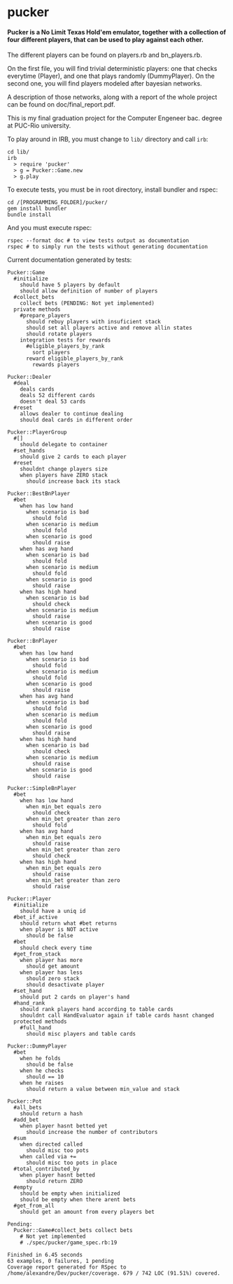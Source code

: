 pucker
======

#### Pucker is a No Limit Texas Hold'em emulator, together with a collection of four different players, that can be used to play against each other.

The different players can be found on players.rb and bn_players.rb.

On the first file, you will find trivial deterministic players: one that
checks everytime (Player), and one that plays randomly (DummyPlayer). On
the second one, you will find players modeled after bayesian networks.

A description of those networks, along with a report of the whole
project can be found on doc/final_report.pdf.

This is my final graduation project for the Computer Engeneer bac. degree at PUC-Rio university.

To play around in IRB, you must change to `lib/` directory and call `irb`:
```
cd lib/
irb
  > require 'pucker'
  > g = Pucker::Game.new
  > g.play
```

To execute tests, you must be in root directory, install bundler and rspec:
```
cd /[PROGRAMMING_FOLDER]/pucker/
gem install bundler
bundle install
```
And you must execute rspec:
```
rspec --format doc # to view tests output as documentation
rspec # to simply run the tests without generating documentation
```

Current documentation generated by tests:
```
Pucker::Game
  #initialize
    should have 5 players by default
    should allow definition of number of players
  #collect_bets
    collect bets (PENDING: Not yet implemented)
  private methods
    #prepare_players
      should rebuy players with insuficient stack
      should set all players active and remove allin states
      should rotate players
    integration tests for rewards
      #eligible_players_by_rank
        sort players
      reward eligible_players_by_rank
        rewards players

Pucker::Dealer
  #deal
    deals cards
    deals 52 different cards
    doesn't deal 53 cards
  #reset
    allows dealer to continue dealing
    should deal cards in different order

Pucker::PlayerGroup
  #[]
    should delegate to container
  #set_hands
    should give 2 cards to each player
  #reset
    shouldnt change players size
    when players have ZERO stack
      should increase back its stack

Pucker::BestBnPlayer
  #bet
    when has low hand
      when scenario is bad
        should fold
      when scenario is medium
        should fold
      when scenario is good
        should raise
    when has avg hand
      when scenario is bad
        should fold
      when scenario is medium
        should fold
      when scenario is good
        should raise
    when has high hand
      when scenario is bad
        should check
      when scenario is medium
        should raise
      when scenario is good
        should raise

Pucker::BnPlayer
  #bet
    when has low hand
      when scenario is bad
        should fold
      when scenario is medium
        should fold
      when scenario is good
        should raise
    when has avg hand
      when scenario is bad
        should fold
      when scenario is medium
        should fold
      when scenario is good
        should raise
    when has high hand
      when scenario is bad
        should check
      when scenario is medium
        should raise
      when scenario is good
        should raise

Pucker::SimpleBnPlayer
  #bet
    when has low hand
      when min_bet equals zero
        should check
      when min_bet greater than zero
        should fold
    when has avg hand
      when min_bet equals zero
        should raise
      when min_bet greater than zero
        should check
    when has high hand
      when min_bet equals zero
        should raise
      when min_bet greater than zero
        should raise

Pucker::Player
  #initialize
    should have a uniq id
  #bet_if_active
    should return what #bet returns
    when player is NOT active
      should be false
  #bet
    should check every time
  #get_from_stack
    when player has more
      should get amount
    when player has less
      should zero stack
      should desactivate player
  #set_hand
    should put 2 cards on player's hand
  #hand_rank
    should rank players hand according to table cards
    shouldnt call HandEvaluator again if table cards hasnt changed
  protected methods
    #full_hand
      should misc players and table cards

Pucker::DummyPlayer
  #bet
    when he folds
      should be false
    when he checks
      should == 10
    when he raises
      should return a value between min_value and stack

Pucker::Pot
  #all_bets
    should return a hash
  #add_bet
    when player hasnt betted yet
      should increase the number of contributors
  #sum
    when directed called
      should misc too pots
    when called via +=
      should misc too pots in place
  #total_contributed_by
    when player hasnt betted
      should return ZERO
  #empty
    should be empty when initialized
    should be empty when there arent bets
  #get_from_all
    should get an amount from every players bet

Pending:
  Pucker::Game#collect_bets collect bets
    # Not yet implemented
    # ./spec/pucker/game_spec.rb:19

Finished in 6.45 seconds
63 examples, 0 failures, 1 pending
Coverage report generated for RSpec to
/home/alexandre/Dev/pucker/coverage. 679 / 742 LOC (91.51%) covered.
```
